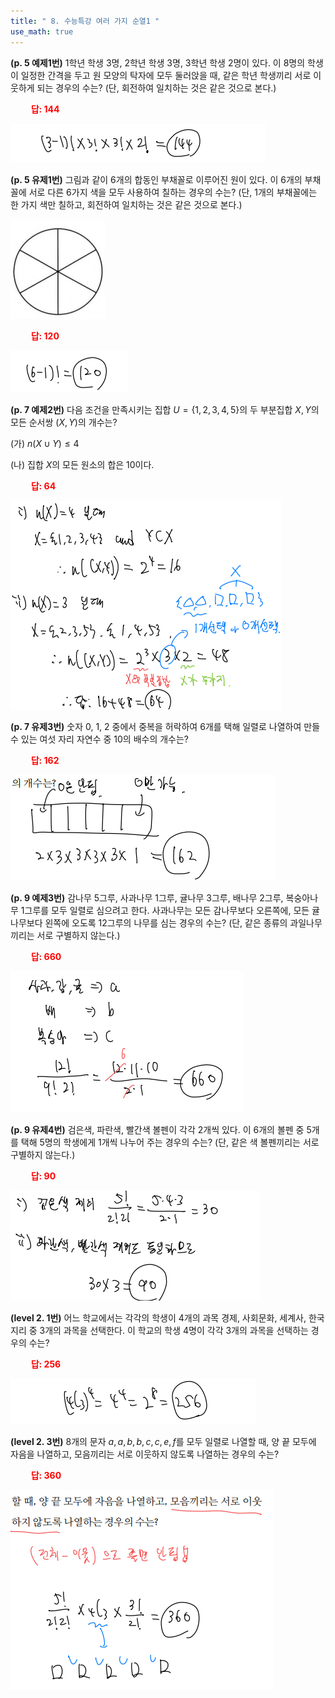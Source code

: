 ```yaml
---
title: " 8. 수능특강 여러 가지 순열1 "
use_math: true
---
```


**(p. 5 예제1번)** 1학년 학생 3명, 2학년 학생 3명, 3학년 학생 2명이 있다. 이 8명의 학생이 일정한 간격을 두고 원 모양의 탁자에 모두 둘러앉을 때, 같은 학년 학생끼리 서로 이웃하게 되는 경우의 수는? (단, 회전하여 일치하는 것은 같은 것으로 본다.)

**<span style="color: red;">$\qquad$답: $144$</span>**

<img src="/assets/Pasted image 20240319112403.png"/>

**(p. 5 유제1번)** 그림과 같이 6개의 합동인 부채꼴로 이루어진 원이 있다. 이 6개의 부채꼴에 서로 다른 6가지 색을 모두 사용하여 칠하는 경우의 수는? (단, 1개의 부채꼴에는 한 가지 색만 칠하고, 회전하여 일치하는 것은 같은 것으로 본다.)

<img src="/assets/Pasted image 20240318210959.png"/>

**<span style="color: red;">$\qquad$답: $120$</span>**

<img src="/assets/Pasted image 20240319112412.png"/>

**(p. 7 예제2번)** 다음 조건을 만족시키는 집합 $U=\lbrace 1, 2, 3, 4, 5\rbrace$의 두 부분집합 $X, Y$의 모든 순서쌍 $(X, Y)$의 개수는?

(가) $n(X\cup Y)\le 4$

(나) 집합 $X$의 모든 원소의 합은 10이다.

**<span style="color: red;">$\qquad$답: $64$</span>**

<img src="/assets/Pasted image 20240319112502.png"/>

**(p. 7 유제3번)** 숫자 0, 1, 2 중에서 중복을 허락하여 6개를 택해 일렬로 나열하여 만들 수 있는 여섯 자리 자연수 중 10의 배수의 개수는?

**<span style="color: red;">$\qquad$답: $162$</span>**

<img src="/assets/Pasted image 20240319112514.png"/>

**(p. 9 예제3번)** 감나무 5그루, 사과나무 1그루, 귤나무 3그루, 배나무 2그루, 복숭아나무 1그루를 모두 일렬로 심으려고 한다. 사과나무는 모든 감나무보다 오른쪽에, 모든 귤나무보다 왼쪽에 오도록 12그루의 나무를 심는 경우의 수는? (단, 같은 종류의 과일나무끼리는 서로 구별하지 않는다.)

**<span style="color: red;">$\qquad$답: $660$</span>**

<img src="/assets/Pasted image 20240319112525.png"/>

**(p. 9 유제4번)** 검은색, 파란색, 빨간색 볼펜이 각각 2개씩 있다. 이 6개의 볼펜 중 5개를 택해 5명의 학생에게 1개씩 나누어 주는 경우의 수는? (단, 같은 색 볼펜끼리는 서로 구별하지 않는다.)

**<span style="color: red;">$\qquad$답: $90$</span>**

<img src="/assets/Pasted image 20240319112533.png"/>

**(level 2. 1번)** 어느 학교에서는 각각의 학생이 4개의 과목 경제, 사회문화, 세계사, 한국지리 중 3개의 과목을 선택한다. 이 학교의 학생 4명이 각각 3개의 과목을 선택하는 경우의 수는?

**<span style="color: red;">$\qquad$답: $256$</span>**

<img src="/assets/Pasted image 20240319112541.png"/>

**(level 2. 3번)** 8개의 문자 $a, a, b, b, c, c, e, f$를 모두 일렬로 나열할 때, 양 끝 모두에 자음을 나열하고, 모음끼리는 서로 이웃하지 않도록 나열하는 경우의 수는?

**<span style="color: red;">$\qquad$답: $360$</span>**

<img src="/assets/Pasted image 20240319113126.png"/>